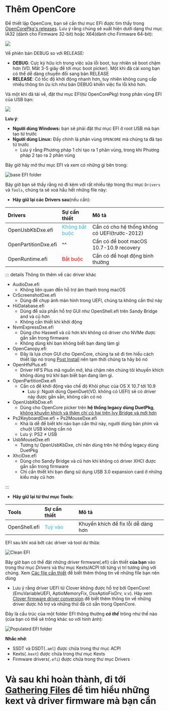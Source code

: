 # Thêm OpenCore

Để thiết lập OpenCore, bạn sẽ cần thư mục EFI được tìm thấy trong [OpenCorePkg's releases](https://github.com/acidanthera/OpenCorePkg/releases/). Lưu ý rằng chúng sẽ xuất hiện dưới dạng thư mục IA32 (dành cho Firmware 32-bit) hoặc X64(dành cho Firmware 64-bit):

![](../images/installer-guide/opencore-efi-md/ia32-x64.png)

Về phiên bản DEBUG so với RELEASE:

* **DEBUG**: Cực kỳ hữu ích trong việc sửa lỗi boot, tuy nhiên sẽ boot chậm hơn (VD. Mất 3-5 giây để tới mục boot picker). Một khi đã cài xong bạn có thể dễ dàng chuyển đổi sang bản RELEASE
* **RELEASE**: Có tốc độ khởi động nhanh hơn, tuy nhiên không cung cấp nhiều thông tin ữu ích như bản DEBUG khiến việc fix lỗi khó hơn.

Và một khi đã tải về, đặt thư mục EFI(từ OpenCorePkg) trong phân vùng EFI của USB bạn:

![](../images/installer-guide/opencore-efi-md/efi-moved.png)

**Lưu ý**:

* **Người dùng Windows:** bạn sẽ phải đặt thư mục EFI ở root USB mà bạn tạo từ trước
* **Người dùng Linux:** Đấy chính là phân vùng `OPENCORE` mà chúng ta đã tạo từ trước
  * Lưu ý rằng Phương pháp 1 chỉ tạo ra 1 phân vùng, trong khi Phương pháp 2 tạo ra 2 phân vùng

Bây giờ hãy mở thư mục EFI và xem có những gì bên trong:

![base EFI folder](../images/installer-guide/opencore-efi-md/base-efi.png)

Bây giờ bạn sẽ thấy rằng nó đi kèm với rất nhiều tệp trong thư mục `Drivers` và `Tools`, chúng ta sẽ xoá hầu hết những file này:

* **Hãy giữ lại các Drivers sau**(nếu cần):

| Drivers | Sự cần thiết | Mô tả |
| :--- | :--- | :--- |
| OpenUsbKbDxe.efi | <span style="color:#30BCD5"> Không bắt buộc </span> | Cần có cho hệ thống không có UEFI(trước-2012) |
| OpenPartitionDxe.efi | ^^ | Cần có để boot macOS 10.7-10.9 recovery |
| OpenRuntime.efi | <span style="color:red"> Bắt buộc </span> | Cần có để hoạt động bình thường |

::: details Thông tin thêm về các driver khác

* AudioDxe.efi
  * Không liên quan đến hỗ trợ âm thanh trong macOS
* CrScreenshotDxe.efi
  * Dùng để chụp ảnh màn hình trong UEFI, chúng ta không cần thứ này
* HiiDatabase.efi
  * Dùng để sửa phần hỗ trợ GUI như OpenShell.efi trên Sandy Bridge and và cũ hơn
  * Không cần thiết khi khởi động
* NvmExpressDxe.efi
  * Dùng cho Haswell và cũ hơn khi không có driver cho NVMe được gắn sẵn trong firmware
  * Không dùng khi bạn không biết bạn đang làm gì
* OpenCanopy.efi
  * Đây là lựa chọn GUI cho OpenCore, chúng ta sẽ đi tìm hiểu cách thiết lập nó trong [Post Install](https://viopencore.github.io/OpenCore-Post-Install/cosmetic/gui.html) nên tạm thời chúng ta hãy bỏ nó
* OpenHfsPlus.efi
  * Driver HFS Plus mã nguồn mở, khá chậm nên chúng tôi khuyến khích không dùng trừ khi bạn biết bạn đang làm gì.
* OpenPartitionDxe.efi
  * Cần có để khởi động vào chế độ Khôi phục của OS X 10.7 tới 10.9
    * Lưu ý: Ngươi dùng OpenDuet(VD. không có UEFI) sẽ có driver này được gắn sẵn, không cần có nó
* OpenUsbKbDxe.efi
  * Dùng cho OpenCore picker trên **hệ thống legacy dùng DuetPkg**, [không khuyến khích và thậm chí có hại trên Ivy Bridge và mới hơn](https://applelife.ru/threads/opencore-obsuzhdenie-i-ustanovka.2944066/page-176#post-856653)
* Ps2KeyboardDxe.efi + Ps2MouseDxe.efi
  * Khá là dễ để biết khi nào bạn cần thứ này, người dùng bàn phím và chuột USB không cần nó
  * Lưu ý: PS2 ≠ USB
* UsbMouseDxe.efi
  * Tương tự OpenUsbKbDxe, chỉ nên dùng trên hệ thống legacy dùng DuetPkg
* XhciDxe.efi
  * Dùng cho Sandy Bridge và cũ hơn khi không có driver XHCI được gắn sẵn trong firmware
  * Chỉ cần thiết khi bạn đang sử dụng USB 3.0 expansion card ở những kiểu máy cũ hơn

:::

* **Hãy giữ lại từ thư mục Tools:**

| Tools | Sự cần thiết | Mô tả |
| :--- | :--- | :--- |
| OpenShell.efi | <span style="color:#30BCD5"> Tuỳ vào </span> | Khuyến khích để fix lỗi dễ dàng hơn |

EFI sau khi xoá bớt các driver và tool dư thừa:

![Clean EFI](../images/installer-guide/opencore-efi-md/clean-efi.png)

Bây giờ bạn có thể đặt những driver firmware(.efi) cần thiết **của bạn** vào trong thư mục _Drivers_ và thư mục Kexts/ACPI tới từng vị trí tương ứng với chúng. Xem [Các file cần thiết](../ktext.md) để biết thêm thông tin về những file bạn nên dùng

* Lưu ý rằng driver UEFI từ Clover không được hỗ trợ bởi OpenCore!(EmuVariableUEFI, AptioMemoryFix, OsxAptioFixDrv, v.v). Hãy xem [Clover firmware driver conversion](https://github.com/dortania/OpenCore-Install-Guide/blob/master/clover-conversion/clover-efi.md) để biết thêm thông tin về những driver được hỗ trợ và những thứ đã có sẵn trong OpenCore.

Đây là cấu trúc của một folder EFI thông thường ***có thể*** trông như thế nào (của bạn có thể sẽ trông khác so với hình ảnh):

![Populated EFI folder](../images/installer-guide/opencore-efi-md/populated-efi.png)

**Nhắc nhở**:

* SSDT và DSDT(`.aml`) được chứa trong thư mục ACPI
* Kexts(`.kext`) được chứa trong thư mục Kexts
* Firmware drivers(`.efi`) được chứa trong thư mục Drivers

# Và sau khi hoàn thành, đi tới [Gathering Files](../ktext.md) để tìm hiểu những kext và driver firmware mà bạn cần